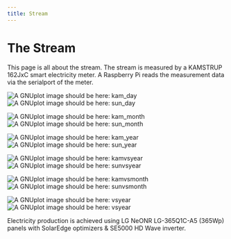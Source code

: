 ```yaml
---
title: Stream
---
```

# The Stream

This page is all about the stream. The stream is measured by a KAMSTRUP 162JxC smart electricity meter.
A Raspberry Pi reads the measurement data via the serialport of the meter.

![A GNUplot image should be here: kam_day](img/kam_pastday.png)
![A GNUplot image should be here: sun_day](img/sun_pastday.png)

![A GNUplot image should be here: kam_month](img/kam_pastmonth.png)
![A GNUplot image should be here: sun_month](img/sun_pastmonth.png)

![A GNUplot image should be here: kam_year](img/kam_pastyear.png)
![A GNUplot image should be here: sun_year](img/sun_pastyear.png)

![A GNUplot image should be here: kamvsyear](img/kam_vs_year.png)
![A GNUplot image should be here: sunvsyear](img/sun_vs_year.png)

![A GNUplot image should be here: kamvsmonth](img/kam_vs_month.png)
![A GNUplot image should be here: sunvsmonth](img/sun_vs_month.png)

![A GNUplot image should be here: vsyear](img/kam_avg_day_u.png)
![A GNUplot image should be here: vsyear](img/kam_avg_day_p.png)

Electricity production is achieved using LG NeONR LG-365Q1C-A5 (365Wp) panels with SolarEdge optimizers & SE5000 HD Wave inverter.
